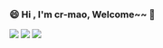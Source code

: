 ### 😄 Hi , I'm cr-mao, Welcome~~ 👋

![](https://github-profile-summary-cards.vercel.app/api/cards/profile-details?username=cr-mao&theme=github)
![](https://github-readme-stats.vercel.app/api?username=cr-mao)
![](https://github-profile-summary-cards.vercel.app/api/cards/repos-per-language?username=cr-mao&theme=github)











